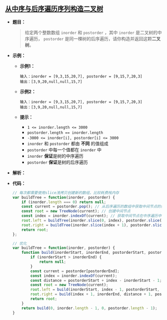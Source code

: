 ## [从中序与后序遍历序列构造二叉树](https://leetcode.cn/problems/construct-binary-tree-from-inorder-and-postorder-traversal/)

* **题目：**

  >给定两个整数数组 `inorder` 和 `postorder` ，其中 `inorder` 是二叉树的中序遍历， `postorder` 是同一棵树的后序遍历，请你构造并返回这颗**二叉树**。
  >

* **示例：**

  * **示例1：**

    ```
    输入：inorder = [9,3,15,20,7], postorder = [9,15,7,20,3]
    输出：[3,9,20,null,null,15,7]
    ```

  * **示例2：**

    ```
    输入：inorder = [9,3,15,20,7], postorder = [9,15,7,20,3]
    输出：[3,9,20,null,null,15,7]
    ```

  * **提示：**

    * `1 <= inorder.length <= 3000`
    * `postorder.length == inorder.length`
    * `-3000 <= inorder[i], postorder[i] <= 3000`
    * `inorder` 和 `postorder` 都由 **不同** 的值组成
    * `postorder` 中每一个值都在 `inorder` 中
    * `inorder` **保证**是树的中序遍历
    * `postorder` **保证**是树的后序遍历

* **解析：**

  >

* **代码：**

  ```js
  // 每次都需要使用slice浅拷贝创建新的数组，比较耗费栈内存 
  var buildTree = function(inorder, postorder) {
      if (inorder.length === 0) return null; 
      const current = postorder.pop(); // 从后序遍历的数组中获取中间节点的值， 即数组最后一个值
      const root = new TreeNode(current); // 创建中间节点
      const index = inorder.indexOf(current); // 获取中间节点在中序遍历中的下标
      root.left = buildTree(inorder.slice(0, index), postorder.slice(0, index)); // 创建左节点
      root.right = buildTree(inorder.slice(index + 1), postorder.slice(index)); // 创建右节点
      return root;
  };
  
  // 优化
  var buildTree = function(inorder, postorder) {
      function build(inorderStart, inorderEnd, postorderStart, postorderEnd) {
          if (inorderStart > inorderEnd) {
              return null;
          }
          const current = postorder[postorderEnd];
          const index = inorder.indexOf(current);
          const distance = postorderStart + index - inorderStart - 1;
          const root = new TreeNode(current);
          root.left = build(inorderStart, index - 1, postorderStart, distance);
          root.right = build(index + 1, inorderEnd, distance + 1, postorderEnd - 1);
          return root;
      }   
      return build(0, inorder.length - 1, 0, postorder.length - 1); 
  }
  ```